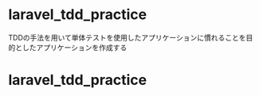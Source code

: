 # laravel_tdd_practice
TDDの手法を用いて単体テストを使用したアプリケーションに慣れることを目的としたアプリケーションを作成する
# laravel_tdd_practice
